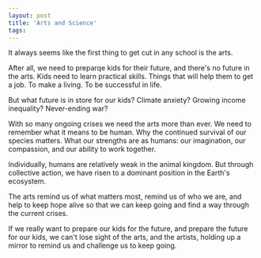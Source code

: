 ```yaml
---
layout: post
title: 'Arts and Science'
tags:
---
```


It always seems like the first thing to get cut in any school is the arts.

After all, we need to preparqe kids for their future, and there's no future in the arts. Kids need to learn practical skills. Things that will help them to get a job. To make a living. To be successful in life.

But what future is in store for our kids? Climate anxiety? Growing income inequality? Never-ending war?

With so many ongoing crises we need the arts more than ever. We need to remember what it means to be human. Why the continued survival of our species matters. What our strengths are as humans: our imagination, our compassion, and our ability to work together.

Individually, humans are relatively weak in the animal kingdom. But through collective action, we have risen to a dominant position in the Earth's ecosystem.

The arts remind us of what matters most, remind us of who we are, and help to keep hope alive so that we can keep going and find a way through the current crises.

If we really want to prepare our kids for the future, and prepare the future for our kids, we can't lose sight of the arts, and the artists, holding up a mirror to remind us and challenge us to keep going.